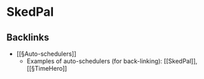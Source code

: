 # SkedPal

## Backlinks
* [[§Auto-schedulers]]
	* Examples of auto-schedulers (for back-linking): [[SkedPal]], [[§TimeHero]]

<!-- #Life -->

<!-- {BearID:6DDA7446-5134-4AF7-B46D-DE27B1BD9A71-15756-000013044DA55FF7} -->
